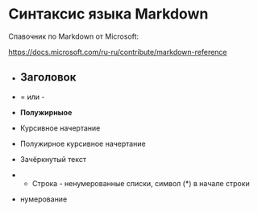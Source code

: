 # Синтаксис языка Markdown

Спавочник по Markdown от Microsoft:

https://docs.microsoft.com/ru-ru/contribute/markdown-reference

* ## Заголовок 

* = или -

* **Полужирныое**

* Курсивное начертание 

* Полужирное курсивное начертание 

* Зачёркнутый текст

* * Строка - ненумерованные списки, символ (*) в начале строки 

* нумерование 